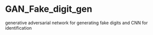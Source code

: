 # GAN_Fake_digit_gen
generative adversarial network for generating fake digits and CNN for identification
